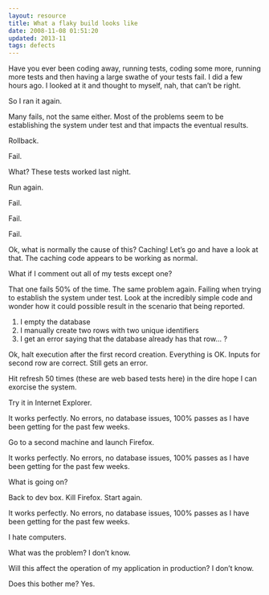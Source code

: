 ```yaml
---
layout: resource
title: What a flaky build looks like
date: 2008-11-08 01:51:20
updated: 2013-11
tags: defects
---
```

Have you ever been coding away, running tests, coding some more, running more tests and then having a large swathe of your tests fail. I did a few hours ago. I looked at it and thought to myself, nah, that can’t be right.

So I ran it again.

Many fails, not the same either. Most of the problems seem to be establishing the system under test and that impacts the eventual results.

Rollback.

Fail.

What? These tests worked last night.

Run again.

Fail.

Fail.

Fail.

Ok, what is normally the cause of this? Caching! Let’s go and have a look at that. The caching code appears to be working as normal.

What if I comment out all of my tests except one?

That one fails 50% of the time. The same problem again. Failing when trying to establish the system under test. Look at the incredibly simple code and wonder how it could possible result in the scenario that being reported.

 1. I empty the database
 1. I manually create two rows with two unique identifiers
 1. I get an error saying that the database already has that row... ?

Ok, halt execution after the first record creation. Everything is OK. Inputs for second row are correct. Still gets an error.

Hit refresh 50 times (these are web based tests here) in the dire hope I can exorcise the system.

Try it in Internet Explorer.

It works perfectly. No errors, no database issues, 100% passes as I have been getting for the past few weeks.

Go to a second machine and launch Firefox.

It works perfectly. No errors, no database issues, 100% passes as I have been getting for the past few weeks.

What is going on?

Back to dev box. Kill Firefox. Start again.

It works perfectly. No errors, no database issues, 100% passes as I have been getting for the past few weeks.

I hate computers.

What was the problem? I don’t know.

Will this affect the operation of my application in production? I don’t know.

Does this bother me? Yes.